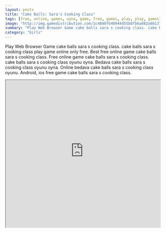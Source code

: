 ```yaml
---
layout: posts
title: "Cake Balls: Sara's Cooking Class"
tags: [free, online, games, oyna, game, free, games, play, play, games]
image: "http://img.gamedistribution.com/1c48d8fb40944d55b8fb6a882a86137d.jpg"
summary: "Play Web Browser Game cake balls sara s cooking class. cake balls sara s cooking class play game online only free. Best free online game cake balls sara s cooking class. Free online game cake balls sara s cooking class. cake balls sara s cooking class oyunu oyna. Bedava cake balls sara s cooking class oyunu oyna. Online bedava cake balls sara s cooking class oyunu. Android, ios free game cake balls sara s cooking class."
category: "Girls"
---
```


Play Web Browser Game cake balls sara s cooking class. cake balls sara s cooking class play game online only free. Best free online game cake balls sara s cooking class. Free online game cake balls sara s cooking class. cake balls sara s cooking class oyunu oyna. Bedava cake balls sara s cooking class oyunu oyna. Online bedava cake balls sara s cooking class oyunu. Android, ios free game cake balls sara s cooking class.

<iframe width="100%" height="480px;" src="http://flash.gamedistribution.com?game=1c48d8fb40944d55b8fb6a882a86137d"></iframe>